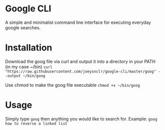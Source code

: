 # Google CLI

A simple and minimalist command line interface for executing everyday google searches.

# Installation
Download the goog file via curl and output it into a directory in your PATH (in my case ~/bin)
`curl "https://raw.githubusercontent.com/joeysnclr/google-cli/master/goog" --output ~/bin/goog`

Use chmod to make the goog file executable
`chmod +x ~/bin/goog`

# Usage
Simply type `goog` then anything you would like to search for.
Example:
`goog how to reverse a linked list`
